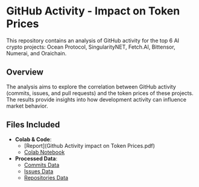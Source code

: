 # GitHub Activity - Impact on Token Prices

This repository contains an analysis of GitHub activity for the top 6 AI crypto projects: Ocean Protocol, SingularityNET, Fetch.AI, Bittensor, Numerai, and Oraichain.

## Overview

The analysis aims to explore the correlation between GitHub activity (commits, issues, and pull requests) and the token prices of these projects. The results provide insights into how development activity can influence market behavior.

## Files Included

- **Colab & Code**:
  - [Report](Github Activity impact on Token Prices.pdf)
  - [Colab Notebook](GithubActivity_TokenPrice.ipynb)
- **Processed Data**:
  - [Commits Data](processed/commits.csv)
  - [Issues Data](processed/issues.csv)
  - [Repositories Data](processed/repos.csv)
